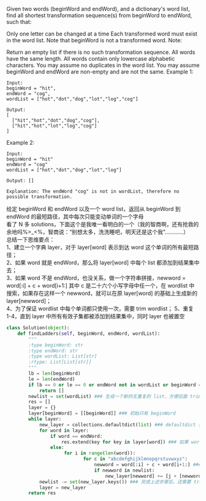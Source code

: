 Given two words (beginWord and endWord), and a dictionary's word list, find all shortest transformation sequence(s) from beginWord to endWord, such that:

Only one letter can be changed at a time
Each transformed word must exist in the word list. Note that beginWord is not a transformed word.
Note:

Return an empty list if there is no such transformation sequence.
All words have the same length.
All words contain only lowercase alphabetic characters.
You may assume no duplicates in the word list.
You may assume beginWord and endWord are non-empty and are not the same.
Example 1:
```
Input:
beginWord = "hit",
endWord = "cog",
wordList = ["hot","dot","dog","lot","log","cog"]

Output:
[
  ["hit","hot","dot","dog","cog"],
  ["hit","hot","lot","log","cog"]
]
```
Example 2:
```
Input:
beginWord = "hit"
endWord = "cog"
wordList = ["hot","dot","dog","lot","log"]

Output: []

Explanation: The endWord "cog" is not in wordList, therefore no possible transformation.
```
给定 beginWord 和 endWord 以及一个 word list，返回从 beginWord 到 endWord 的最短路径，其中每次只能变动单词的一个字母  
看了 N 多 solutions，下面这个是我唯一看明白的一个（我的智商啊，还有抢救的余地吗%>_<%，智商说：“别想太多，洗洗睡吧，明天还是这个我”…………）  
总结一下思维要点：  
1、建立一个字典 layer，对于 layer[word] 表示到达 word 这个单词的所有最短路径；  
2、如果 word 就是 endWord，那么将 layer[word] 中每个 list 都添加到结果集中去；  
3、如果 word 不是 endWord，也没关系，做一个字符串拼接，newword = word[:i] + c + word[i+1:] 其中 c 是二十六个小写字母中任一个，在 wordlist 中搜索，如果存在这样一个 newword，就可以在原 layer[word] 的基础上生成新的 layer[newword]；  
4、为了保证 wordlist 中每个单词都只使用一次，需要 trim wordlist； 
5、重复 1-4，直到 layer 中所有有效子集都被添加到结果集中，同时 layer 也被置空
```python
class Solution(object):
    def findLadders(self, beginWord, endWord, wordList):
        """
        :type beginWord: str
        :type endWord: str
        :type wordList: List[str]
        :rtype: List[List[str]]
        """
        lb = len(beginWord)
        le = len(endWord)
        if lb == 0 or le == 0 or endWord not in wordList or beginWord == endWord:
            return [] 
        newlist = set(wordList) ### 生成一个新的无重复的 list，方便后面 trim
        res = []
        layer = {}
        layer[beginWord] = [[beginWord]] ### 初始只有 beginWord
        while layer:
            new_layer = collections.defaultdict(list) ### defaultdict 貌似被称为工厂函数，该命令用来生成一个包含空 list 的 dictionary
            for word in layer:
                if word == endWord:
                    res.extend(key for key in layer[word]) ### 如果 word 正好就是 endWord，则将 layer[word] 中所有 list 都 extend 到结果集中
                else:
                     for i in range(len(word)):
                            for c in "abcdefghijklmnopqrstuvwxyz":
                                newword = word[:i] + c + word[i+1:] ### 如果 word 不是 endWord，则拼接字符串生成新的 newword，同时判断该 newword 是否存在于 newlist 中
                                if newword in newlist:
                                    new_layer[newword] += [j + [newword] for j in layer[word]] ### 如果 newword 存在于 newlist 中，则在 layer[word] 的每一个 list 的最后都增加 newword 这个元素，以生成 layer[newword]，这一步用了 new_layer 做临时字典进行跳转
            newlist -= set(new_layer.keys()) ### 完成上述步骤后，还需要 trim newlist，剔除新生成的 layer 中的所有 keys 值
            layer = new_layer
        return res
```
